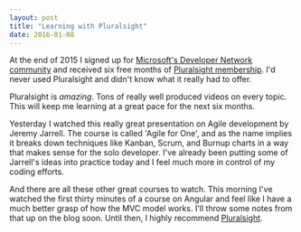 ```yaml
---
layout: post
title: "Learning with Pluralsight"
date: 2016-01-08
---
```


At the end of 2015 I signed up for [Microsoft's Developer Network community](https://msdn.microsoft.com/en-us) and received six free months of [Pluralsight membership](http://www.pluralsight.com). I'd never used Pluralsight and didn't know what it really had to offer.

Pluralsight is *amazing*. Tons of really well produced videos on every topic. This will keep me learning at a great pace for the next six months.

Yesterday I watched this really great presentation on Agile development by Jeremy Jarrell. The course is called 'Agile for One', and as the name implies it breaks down techniques like Kanban, Scrum, and Burnup charts in a way that makes sense for the solo developer. I've already been putting some of Jarrell's ideas into practice today and I feel much more in control of my coding efforts.

And there are all these other great courses to watch. This morning I've watched the first thirty minutes of a course on Angular and feel like I have a much better grasp of how the MVC model works. I'll throw some notes from that up on the blog soon. Until then, I highly recommend [Pluralsight](http://www.pluralsight.com).